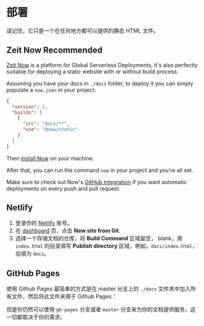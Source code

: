 # 部署

请记住，它只是一个在任何地方都可以提供的静态 HTML 文件。

## Zeit Now <Badge type="success">Recommended</Badge>

[Zeit Now](https://zeit.co/now) is a platform for Global Serverless Deployments, it's also perfectly suitable for deploying a static website with or without build process.

Assuming you have your docs in `./docs` folder, to deploy it you can simply populate a `now.json` in your project:

```json
{
  "version": 2,
  "builds": [
    {
      "src": "docs/**",
      "use": "@now/static"
    }
  ]
}
```

Then [install Now](https://zeit.co/docs/v2/getting-started/installation/) on your machine.

After that, you can run the command `now` in your project and you're all set.

Make sure to check out Now's [GitHub Integration](https://zeit.co/docs/v2/integrations/now-for-github/) if you want automatic deployments on every push and pull request.

## Netlify

1. 登录你的 [Netlify](https://www.netlify.com/) 账号。
2. 在 [dashboard](https://app.netlify.com/) 页，点击 __New site from Git__.
3. 选择一个存储文档的仓库，将 __Build Command__ 区域留空， blank，用 `index.html` 的目录填写 __Publish directory__ 区域，例如，`docs/index.html`，应填为 `docs`。

## GitHub Pages

使用 Github Pages 最简单的方式是在 master 分支上的 `./docs` 文件夹中加入所有文件，然后将此文件夹用于 Github Pages：

<ImageZoom url="https://i.loli.net/2018/06/11/5b1e0da0c173a.png" alt="github pages" :border="true" />

但是你仍然可以使用 `gh-pages` 分支或者 `master` 分支来为你的文档提供服务，这一切都取决于你的需求。
